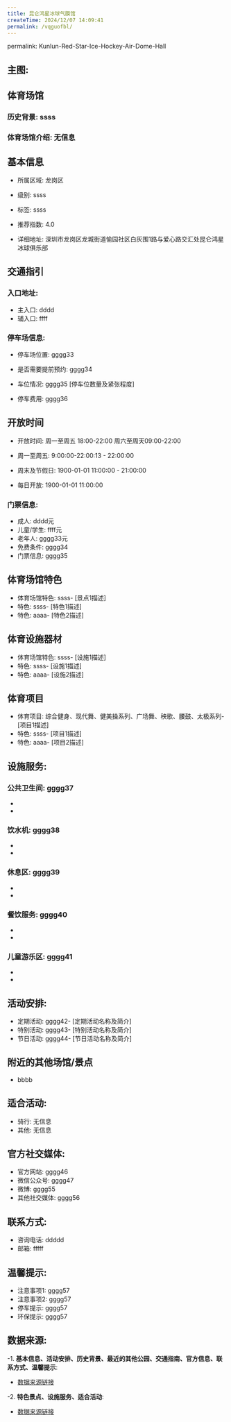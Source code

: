 ```yaml
---
title: 昆仑鸿星冰球气膜馆
createTime: 2024/12/07 14:09:41
permalink: /vqguofbl/
---
```

permalink: Kunlun-Red-Star-Ice-Hockey-Air-Dome-Hall
## 主图:
<ImageCard
image="https://www.sztyzx.com.cn/public/uploads/images/20240326/2f25e8521cf7b0a61acfd3518543449f.png"
title= "昆仑鸿星冰球气膜馆"
description= "ssss"
date="2024/12/07"
href="/"
author="sunshang-hl"
/>
## 体育场馆
### 历史背景: ssss
### 体育场馆介绍: 无信息
## 基本信息

- 所属区域: 龙岗区

- 级别: ssss

- 标签: ssss

- 推荐指数: 4.0

- 详细地址: 深圳市龙岗区龙城街道愉园社区白灰围1路与爱心路交汇处昆仑鸿星冰球俱乐部

## 交通指引

### 入口地址:
- 主入口: dddd
- 辅入口: ffff
### 停车场信息:
- 停车场位置: gggg33

- 是否需要提前预约: gggg34

- 车位情况: gggg35 [停车位数量及紧张程度]

- 停车费用: gggg36

## 开放时间
- 开放时间: 周一至周五 18:00-22:00 周六至周天09:00-22:00

- 周一至周五: 9:00:00-22:00:13 - 22:00:00
- 周末及节假日: 1900-01-01 11:00:00 - 21:00:00
- 每日开放: 1900-01-01 11:00:00

### 门票信息:
- 成人: dddd元
- 儿童/学生: ffff元
- 老年人: gggg33元
- 免费条件: gggg34
- 门票信息: gggg35
## 体育场馆特色
- 体育场馆特色: ssss- [景点1描述]
- 特色: ssss- [特色1描述]
- 特色: aaaa- [特色2描述]
## 体育设施器材
- 体育场馆特色: ssss- [设施1描述]
- 特色: ssss- [设施1描述]
- 特色: aaaa- [设施2描述]
## 体育项目
- 体育项目: 综合健身、现代舞、健美操系列、广场舞、秧歌、腰鼓、太极系列- [项目1描述]
- 特色: ssss- [项目1描述]
- 特色: aaaa- [项目2描述]
## 设施服务:
### 公共卫生间: gggg37
- 
- 
### 饮水机: gggg38
- 
- 
### 休息区: gggg39
- 
- 
### 餐饮服务: gggg40
- 
- 
### 儿童游乐区: gggg41
- 
- 
## 活动安排:
- 定期活动: gggg42- [定期活动名称及简介]
- 特别活动: gggg43- [特别活动名称及简介]
- 节日活动: gggg44- [节日活动名称及简介]
## 附近的其他场馆/景点
- bbbb

## 适合活动:
- 骑行: 无信息
- 其他: 无信息

## 官方社交媒体:
- 官方网站: gggg46
- 微信公众号: gggg47
- 微博: gggg55
- 其他社交媒体: gggg56

## 联系方式:
- 咨询电话: ddddd 
- 邮箱: fffff

## 温馨提示:
- 注意事项1: gggg57
- 注意事项2: gggg57
- 停车提示: gggg57
- 环保提示: gggg57

## 数据来源:
-1. **基本信息、活动安排、历史背景、最近的其他公园、交通指南、官方信息、联系方式、温馨提示**:
- [数据来源链接](http://wtl.sz.gov.cn/ggfw/tyl/zytycgylb/index.html)

-2. **特色景点、设施服务、适合活动**:
- [数据来源链接](http://wtl.sz.gov.cn/ggfw/tyl/zytycgylb/index.html)

